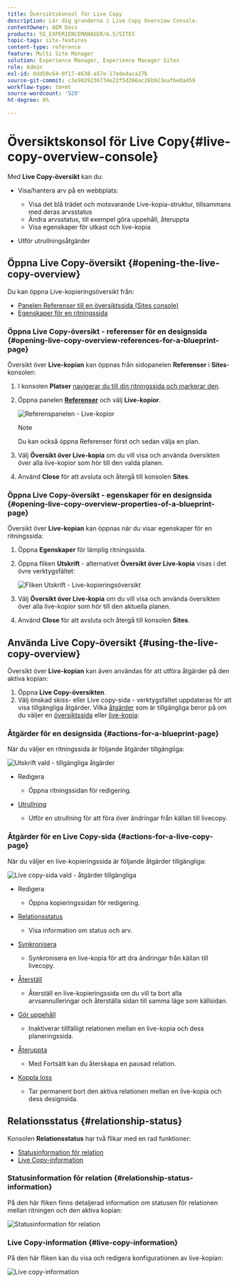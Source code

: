 ```yaml
---
title: Översiktskonsol för Live Copy
description: Lär dig grunderna i Live Copy Overview Console.
contentOwner: AEM Docs
products: SG_EXPERIENCEMANAGER/6.5/SITES
topic-tags: site-features
content-type: reference
feature: Multi Site Manager
solution: Experience Manager, Experience Manager Sites
role: Admin
exl-id: ddd50c64-0f17-4638-a57e-17ededaca27b
source-git-commit: c3e9029236734e22f5d266ac26b923eafbe0a459
workflow-type: tm+mt
source-wordcount: '529'
ht-degree: 0%

---
```


# Översiktskonsol för Live Copy{#live-copy-overview-console}

Med **Live Copy-översikt** kan du:

* Visa/hantera arv på en webbplats:

   * Visa det blå trädet och motsvarande Live-kopia-struktur, tillsammans med deras arvsstatus
   * Ändra arvsstatus, till exempel göra uppehåll, återuppta
   * Visa egenskaper för utkast och live-kopia

* Utför utrullningsåtgärder

## Öppna Live Copy-översikt {#opening-the-live-copy-overview}

Du kan öppna Live-kopieringsöversikt från:

* [Panelen Referenser till en översiktssida (Sites console)](#opening-live-copy-overview-references-for-a-blueprint-page)
* [Egenskaper för en ritningssida](#opening-live-copy-overview-properties-of-a-blueprint-page)

### Öppna Live Copy-översikt - referenser för en designsida {#opening-live-copy-overview-references-for-a-blueprint-page}

Översikt över **Live-kopian** kan öppnas från sidopanelen **Referenser** i **Sites**-konsolen:

1. I konsolen **Platser** [navigerar du till din ritningssida och markerar den](/help/sites-authoring/basic-handling.md#viewing-and-selecting-resources).
1. Öppna panelen **[Referenser](/help/sites-authoring/basic-handling.md#references)** och välj **Live-kopior**.

   ![Referenspanelen - Live-kopior](assets/chlimage_1-359.png)

   >[!NOTE]
   >
   >Du kan också öppna Referenser först och sedan välja en plan.

1. Välj **Översikt över Live-kopia** om du vill visa och använda översikten över alla live-kopior som hör till den valda planen.
1. Använd **Close** för att avsluta och återgå till konsolen **Sites**.

### Öppna Live Copy-översikt - egenskaper för en designsida {#opening-live-copy-overview-properties-of-a-blueprint-page}

Översikt över **Live-kopian** kan öppnas när du visar egenskaper för en ritningssida:

1. Öppna **Egenskaper** för lämplig ritningssida.
1. Öppna fliken **Utskrift** - alternativet **Översikt över Live-kopia** visas i det övre verktygsfältet:

   ![Fliken Utskrift - Live-kopieringsöversikt](assets/chlimage_1-360.png)

1. Välj **Översikt över Live-kopia** om du vill visa och använda översikten över alla live-kopior som hör till den aktuella planen.

1. Använd **Close** för att avsluta och återgå till konsolen **Sites**.

## Använda Live Copy-översikt {#using-the-live-copy-overview}

Översikt över **Live-kopian** kan även användas för att utföra åtgärder på den aktiva kopian:

1. Öppna **Live Copy-översikten**.
1. Välj önskad skiss- eller Live copy-sida - verktygsfältet uppdateras för att visa tillgängliga åtgärder. Vilka [åtgärder](/help/sites-administering/msm.md#terms-used) som är tillgängliga beror på om du väljer en [översiktssida](#actions-for-a-blueprint-page) eller [live-kopia](#actions-for-a-live-copy-page):

### Åtgärder för en designsida {#actions-for-a-blueprint-page}

När du väljer en ritningssida är följande åtgärder tillgängliga:

![Utskrift vald - tillgängliga åtgärder](assets/chlimage_1-361.png)

* Redigera

   * Öppna ritningssidan för redigering.

* [Utrullning](/help/sites-administering/msm.md#rollout-and-synchronize)

   * Utför en utrullning för att föra över ändringar från källan till livecopy.

### Åtgärder för en Live Copy-sida {#actions-for-a-live-copy-page}

När du väljer en live-kopieringssida är följande åtgärder tillgängliga:

![Live copy-sida vald - åtgärder tillgängliga](assets/chlimage_1-362.png)

* Redigera

   * Öppna kopieringssidan för redigering.

* [Relationsstatus](#relationship-status)

   * Visa information om status och arv.

* [Synkronisera](/help/sites-administering/msm.md#rollout-and-synchronize)

   * Synkronisera en live-kopia för att dra ändringar från källan till livecopy.

* [Återställ](/help/sites-administering/msm-livecopy.md#resetting-a-live-copy-page)

   * Återställ en live-kopieringssida om du vill ta bort alla arvsannulleringar och återställa sidan till samma läge som källsidan.

* [Gör uppehåll](/help/sites-administering/msm.md#suspending-and-cancelling-inheritance-and-synchronization)

   * Inaktiverar tillfälligt relationen mellan en live-kopia och dess planeringssida.

* [Återuppta](/help/sites-administering/msm-livecopy.md#resuming-inheritance-for-a-page)

   * Med Fortsätt kan du återskapa en pausad relation.

* [Koppla loss](/help/sites-administering/msm.md#detaching-a-live-copy)

   * Tar permanent bort den aktiva relationen mellan en live-kopia och dess designsida.

## Relationsstatus {#relationship-status}

Konsolen **Relationsstatus** har två flikar med en rad funktioner:

* [Statusinformation för relation](#relationship-status-information)
* [Live Copy-information](#live-copy-information)

### Statusinformation för relation {#relationship-status-information}

På den här fliken finns detaljerad information om statusen för relationen mellan ritningen och den aktiva kopian:

![Statusinformation för relation](assets/chlimage_1-363.png)

### Live Copy-information {#live-copy-information}

På den här fliken kan du visa och redigera konfigurationen av live-kopian:

![Live copy-information](assets/chlimage_1-364.png)
